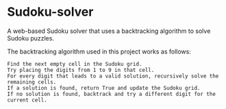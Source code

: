 # Sudoku-solver
A web-based Sudoku solver that uses a backtracking algorithm to solve Sudoku puzzles.

The backtracking algorithm used in this project works as follows:

    Find the next empty cell in the Sudoku grid.
    Try placing the digits from 1 to 9 in that cell.
    For every digit that leads to a valid solution, recursively solve the remaining cells.
    If a solution is found, return True and update the Sudoku grid.
    If no solution is found, backtrack and try a different digit for the current cell.



